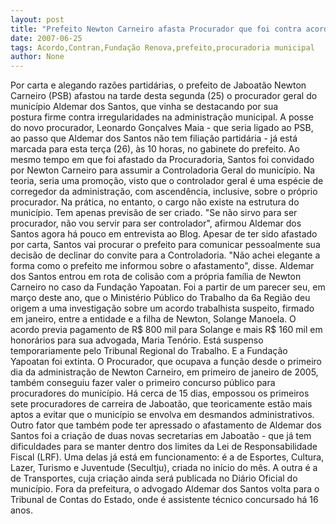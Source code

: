 ```yaml
---
layout: post
title: "Prefeito Newton Carneiro afasta Procurador que foi contra acordo suspeito envolvendo Fundação Yapoatan"
date: 2007-06-25
tags: Acordo,Contran,Fundação Renova,prefeito,procuradoria municipal
author: None
---
```

Por carta e alegando raz&otilde;es partid&aacute;rias, o prefeito de Jaboat&atilde;o Newton Carneiro (PSB) afastou na tarde desta segunda (25) o procurador geral do munic&iacute;pio Aldemar dos Santos, que&nbsp;vinha&nbsp;se destacando por sua postura&nbsp;firme contra irregularidades na administra&ccedil;&atilde;o municipal.
A posse do novo procurador, Leonardo Gon&ccedil;alves Maia - que seria ligado ao PSB, ao passo que Aldemar dos Santos n&atilde;o tem filia&ccedil;&atilde;o partid&aacute;ria -&nbsp;j&aacute; est&aacute; marcada para esta ter&ccedil;a (26), &agrave;s 10 horas, no gabinete do prefeito.
Ao mesmo tempo em que foi afastado da Procuradoria, Santos foi convidado por Newton Carneiro para assumir a Controladoria Geral do munic&iacute;pio. Na teoria, seria uma promo&ccedil;&atilde;o, visto que o controlador geral &eacute; uma esp&eacute;cie de corregedor da administra&ccedil;&atilde;o, com ascend&ecirc;ncia, inclusive, sobre o pr&oacute;prio procurador.
Na pr&aacute;tica, no entanto, o cargo n&atilde;o existe na estrutura do munic&iacute;pio. Tem apenas previs&atilde;o de ser criado. &quot;Se n&atilde;o sirvo para ser procurador, n&atilde;o vou servir para ser controlador&quot;, afirmou Aldemar dos Santos agora h&aacute; pouco em entrevista ao Blog.
Apesar de ter sido afastado por carta, Santos vai procurar o prefeito para comunicar pessoalmente&nbsp;sua decis&atilde;o de declinar do convite para a Controladoria. &quot;N&atilde;o achei elegante a forma como&nbsp;o prefeito&nbsp;me informou sobre o afastamento&quot;, disse.
Aldemar dos Santos entrou em rota de colis&atilde;o com a pr&oacute;pria fam&iacute;lia&nbsp;de Newton Carneiro no caso da Funda&ccedil;&atilde;o Yapoatan. Foi a partir de um parecer seu, em mar&ccedil;o deste ano, que o Minist&eacute;rio P&uacute;blico do Trabalho da 6a Regi&atilde;o deu origem a uma investiga&ccedil;&atilde;o sobre um acordo trabalhista suspeito, firmado em janeiro, entre a entidade e a filha de Newton, Solange Manoela.
O acordo previa pagamento de R$ 800 mil para Solange e mais R$ 160 mil em honor&aacute;rios para sua advogada, Maria Ten&oacute;rio. Est&aacute; suspenso temporariamente pelo Tribunal Regional do Trabalho. E a Funda&ccedil;&atilde;o Yapoatan foi extinta.
O Procurador, que ocupava a fun&ccedil;&atilde;o desde o primeiro dia da administra&ccedil;&atilde;o de Newton Carneiro, em primeiro de janeiro de 2005, tamb&eacute;m conseguiu fazer valer o primeiro concurso p&uacute;blico para procuradores do munic&iacute;pio. 
H&aacute; cerca de 15 dias, empossou os primeiros sete procuradores de carreira de Jaboat&atilde;o, que teoricamente&nbsp;est&atilde;o mais aptos&nbsp;a&nbsp;evitar que&nbsp;o munic&iacute;pio&nbsp;se envolva em desmandos administrativos.
Outro fator que tamb&eacute;m pode ter apressado o afastamento de Aldemar dos Santos foi a cria&ccedil;&atilde;o de duas novas secretarias em Jaboat&atilde;o - que j&aacute; tem dificuldades&nbsp;para se manter dentro dos limites da Lei de Responsabilidade Fiscal (LRF). 
Uma delas j&aacute; est&aacute; em funcionamento: &eacute; a de Esportes, Cultura, Lazer, Turismo&nbsp;e Juventude (Secultju), criada no in&iacute;cio do m&ecirc;s. A outra &eacute;&nbsp;a de Transportes, cuja cria&ccedil;&atilde;o&nbsp;ainda ser&aacute; publicada no Di&aacute;rio Oficial do munic&iacute;pio.
Fora da prefeitura, o advogado Aldemar dos Santos volta para o Tribunal de Contas do Estado, onde &eacute; assistente t&eacute;cnico concursado h&aacute; 16 anos. 